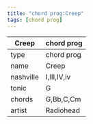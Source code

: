 ```yaml
---
title: "chord prog:Creep"
tags: [chord prog]
---
```


|Creep|chord prog|
|---|---|
|type|chord prog|
|name|Creep|
|nashville|I,III,IV,iv|
|tonic|G|
|chords|G,Bb,C,Cm|
|artist|Radiohead|


